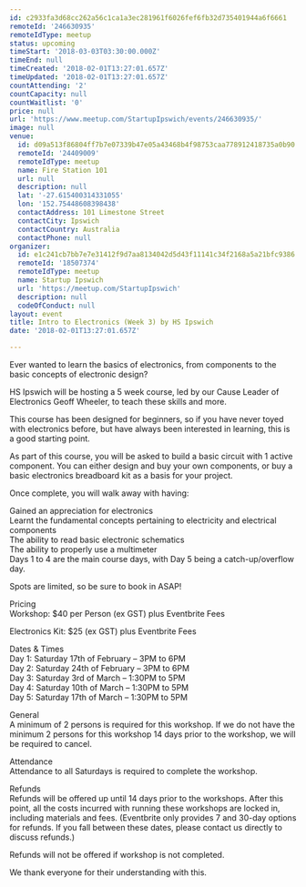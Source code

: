 ```yaml
---
id: c2933fa3d68cc262a56c1ca1a3ec281961f6026fef6fb32d735401944a6f6661
remoteId: '246630935'
remoteIdType: meetup
status: upcoming
timeStart: '2018-03-03T03:30:00.000Z'
timeEnd: null
timeCreated: '2018-02-01T13:27:01.657Z'
timeUpdated: '2018-02-01T13:27:01.657Z'
countAttending: '2'
countCapacity: null
countWaitlist: '0'
price: null
url: 'https://www.meetup.com/StartupIpswich/events/246630935/'
image: null
venue:
  id: d09a513f86804ff7b7e07339b47e05a43468b4f98753caa778912418735a0b90
  remoteId: '24409009'
  remoteIdType: meetup
  name: Fire Station 101
  url: null
  description: null
  lat: '-27.615400314331055'
  lon: '152.75448608398438'
  contactAddress: 101 Limestone Street
  contactCity: Ipswich
  contactCountry: Australia
  contactPhone: null
organizer:
  id: e1c241cb7bb7e7e31412f9d7aa8134042d5d43f11141c34f2168a5a21bfc9386
  remoteId: '18507374'
  remoteIdType: meetup
  name: Startup Ipswich
  url: 'https://meetup.com/StartupIpswich'
  description: null
  codeOfConduct: null
layout: event
title: Intro to Electronics (Week 3) by HS Ipswich
date: '2018-02-01T13:27:01.657Z'

---
```

<p>Ever wanted to learn the basics of electronics, from components to the basic concepts of electronic design?</p> <p>HS Ipswich will be hosting a 5 week course, led by our Cause Leader of Electronics Geoff Wheeler, to teach these skills and more.</p> <p>This course has been designed for beginners, so if you have never toyed with electronics before, but have always been interested in learning, this is a good starting point.</p> <p>As part of this course, you will be asked to build a basic circuit with 1 active component. You can either design and buy your own components, or buy a basic electronics breadboard kit as a basis for your project.</p> <p>Once complete, you will walk away with having:</p> <p>Gained an appreciation for electronics<br/>Learnt the fundamental concepts pertaining to electricity and electrical components<br/>The ability to read basic electronic schematics<br/>The ability to properly use a multimeter<br/>Days 1 to 4 are the main course days, with Day 5 being a catch-up/overflow day.</p> <p>Spots are limited, so be sure to book in ASAP!</p> <p>Pricing<br/>Workshop: $40 per Person (ex GST) plus Eventbrite Fees</p> <p>Electronics Kit: $25 (ex GST) plus Eventbrite Fees</p> <p>Dates &amp; Times<br/>Day 1: Saturday 17th of February – 3PM to 6PM<br/>Day 2: Saturday 24th of February – 3PM to 6PM<br/>Day 3: Saturday 3rd of March – 1:30PM to 5PM<br/>Day 4: Saturday 10th of March – 1:30PM to 5PM<br/>Day 5: Saturday 17th of March – 1:30PM to 5PM</p> <p>General<br/>A minimum of 2 persons is required for this workshop. If we do not have the minimum 2 persons for this workshop 14 days prior to the workshop, we will be required to cancel.</p> <p>Attendance<br/>Attendance to all Saturdays is required to complete the workshop.</p> <p>Refunds<br/>Refunds will be offered up until 14 days prior to the workshops. After this point, all the costs incurred with running these workshops are locked in, including materials and fees. (Eventbrite only provides 7 and 30-day options for refunds. If you fall between these dates, please contact us directly to discuss refunds.)</p> <p>Refunds will not be offered if workshop is not completed.</p> <p>We thank everyone for their understanding with this.</p>
